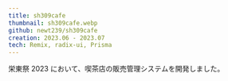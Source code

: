```yaml
---
title: sh309cafe
thumbnail: sh309cafe.webp
github: newt239/sh309cafe
creation: 2023.06 - 2023.07
tech: Remix, radix-ui, Prisma
---
```


栄東祭 2023 において、喫茶店の販売管理システムを開発しました。